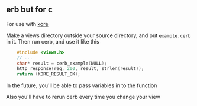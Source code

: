 ## erb but for c

For use with [kore](https://kore.io)

Make a views directory outside your source directory, and put `example.cerb` in it. Then run cerb, and use it like this

```c
	#include <views.h>
	// ...
	char* result = cerb_example(NULL);
	http_response(req, 200, result, strlen(result));
	return (KORE_RESULT_OK);
```

In the future, you'll be able to pass variables in to the function

Also you'll have to rerun cerb every time you change your view
